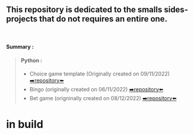 ## This repository is dedicated to the smalls sides-projects that do not requires an entire one.
‎ 
#### Summary :
> #### Python : 
> [comment]: <> (Date format is dd/mm/yyyy)
>   - Choice game template (Originally created on 09/11/2022) [➡️repository⬅️](https://github.com/EloiD-R/little-sides-projects/tree/main/Python/Choice-game-template/)
>   - Bingo (originally created on 06/11/2022) [➡️repository⬅️](https://github.com/EloiD-R/little-sides-projects/tree/main/Python/bingo-in-python)
>   - Bet game (origninally created on 08/12/2022) [➡️repository⬅️](https://github.com/EloiD-R/little-sides-projects/tree/main/Python/Bet-game-(for%20rpi%20pico))
 
 # in build
